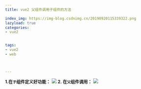 ```yaml
---
title: vue2 父组件调用子组件的方法

index_img: https://img-blog.csdnimg.cn/20190920115339322.png
lazyload: true
categories:
- vue2


tags:
- vue2
- web



---
```






 **1.在`子`组件定义好功能：**
![](https://img-blog.csdnimg.cn/20190920115339322.png)
 **2. 在`父`组件调用：**
![](https://img-blog.csdnimg.cn/2019092012235562.png)
